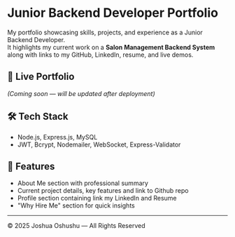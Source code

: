 # Junior Backend Developer Portfolio

My portfolio showcasing skills, projects, and experience as a Junior Backend Developer.  
It highlights my current work on a **Salon Management Backend System** along with links to my GitHub, LinkedIn, resume, and live demos.

## 🔗 Live Portfolio
*(Coming soon — will be updated after deployment)*  

## 🛠 Tech Stack
- Node.js, Express.js, MySQL
- JWT, Bcrypt, Nodemailer, WebSocket, Express-Validator

## 📂 Features
- About Me section with professional summary
- Current project details, key features and link to Github repo
- Profile section containing link my LinkedIn and Resume
- "Why Hire Me" section for quick insights

---

© 2025 Joshua Oshushu — All Rights Reserved
